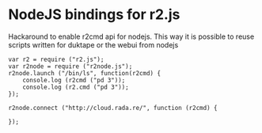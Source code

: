 NodeJS bindings for r2.js
=========================

Hackaround to enable r2cmd api for nodejs. This way it is possible
to reuse scripts written for duktape or the webui from nodejs

	var r2 = require ("r2.js");
	var r2node = require ("r2node.js");
	r2node.launch ("/bin/ls", function(r2cmd) {
		console.log (r2cmd ("pd 3"));
		console.log (r2.cmd ("pd 3"));
	});

	r2node.connect ("http://cloud.rada.re/", function (r2cmd) {
		
	});
